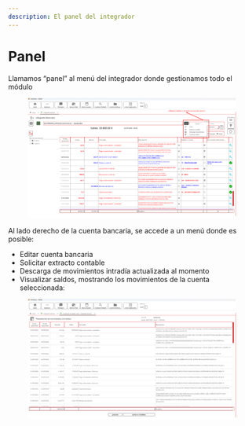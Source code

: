 ```yaml
---
description: El panel del integrador
---
```


# Panel

Llamamos “panel” al menú del integrador donde gestionamos todo el módulo

<figure><img src="../../../../../.gitbook/assets/imagen (262).png" alt=""><figcaption></figcaption></figure>

Al lado derecho de la cuenta bancaria, se accede a un menú donde es posible:

* Editar cuenta bancaria
* Solicitar extracto contable
* Descarga de movimientos intradía actualizada al momento
* Visualizar saldos, mostrando los movimientos de la cuenta seleccionada:

<figure><img src="../../../../../.gitbook/assets/imagen (264).png" alt=""><figcaption></figcaption></figure>
